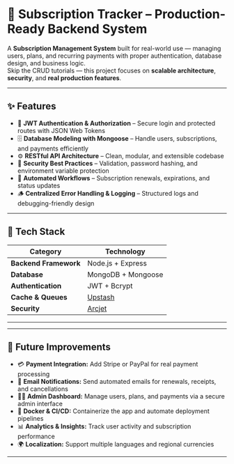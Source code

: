 # 🚀 Subscription Tracker – Production-Ready Backend System

A **Subscription Management System** built for real-world use — managing users, plans, and recurring payments with proper authentication, database design, and business logic.  
Skip the CRUD tutorials — this project focuses on **scalable architecture**, **security**, and **real production features**.

---

## ✨ Features

- 🔐 **JWT Authentication & Authorization** – Secure login and protected routes with JSON Web Tokens  
- 🗄️ **Database Modeling with Mongoose** – Handle users, subscriptions, and payments efficiently  
- ⚙️ **RESTful API Architecture** – Clean, modular, and extensible codebase  
- 🧩 **Security Best Practices** – Validation, password hashing, and environment variable protection  
- 🔁 **Automated Workflows** – Subscription renewals, expirations, and status updates  
- 🪵 **Centralized Error Handling & Logging** – Structured logs and debugging-friendly design

---

## 🧱 Tech Stack

| Category | Technology |
|-----------|-------------|
| **Backend Framework** | Node.js + Express |
| **Database** | MongoDB + Mongoose |
| **Authentication** | JWT + Bcrypt |
| **Cache & Queues** | [Upstash](https://jsm.dev/backend25-upstash) |
| **Security** | [Arcjet](https://jsm.dev/backend25-arcjet) |

---

---

## 🧠 Future Improvements

- 💳 **Payment Integration:** Add Stripe or PayPal for real payment processing  
- 📧 **Email Notifications:** Send automated emails for renewals, receipts, and cancellations  
- 🧑‍💼 **Admin Dashboard:** Manage users, plans, and payments via a secure admin interface  
- 🐳 **Docker & CI/CD:** Containerize the app and automate deployment pipelines  
- 📊 **Analytics & Insights:** Track user activity and subscription performance  
- 🌍 **Localization:** Support multiple languages and regional currencies  

---

